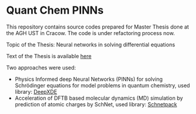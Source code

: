# Quant Chem PINNs

This repository contains source codes prepared for Master Thesis done at the AGH UST in Cracow.
The code is under refactoring process now.

Topic of the Thesis: Neural networks in solving differential equations

Text of the Thesis is available [here](msc-thesis.pdf)

Two approaches were used:
* Physics Informed deep Neural Networks (PINNs) for solving Schrödinger equations for model problems in quantum chemistry, used library: [DeepXDE](https://github.com/lululxvi/deepxde)
* Acceleration of DFTB based molecular dynamics (MD) simulation by prediction of atomic charges by SchNet, used library: [Schnetpack](https://github.com/atomistic-machine-learning/schnetpack)

<!---
Needs CUDA 11.8, for 12.1 there are problems with Tensorflow

Add TensorRT path to LD_LIBRARY_PATH (e.g. venv/lib/python3.10/site-packages/tensorrt) as well as the path to .so files from CUDA and CuDNN

Use tensorflow.compat.v1 backend (defined in ~/.deepxde/config.json), as tensorflow in version 2+ has some problems with 2D functions.

For DFTB+ API it is neccessary to have properly set LD_LIBRARY_PATH (to point to dftb+/lib directory)
It threw some problems with not found GOMP_5.0 version, replacement of pointed file by the library libgomp.so from the system fixed everything
-->
